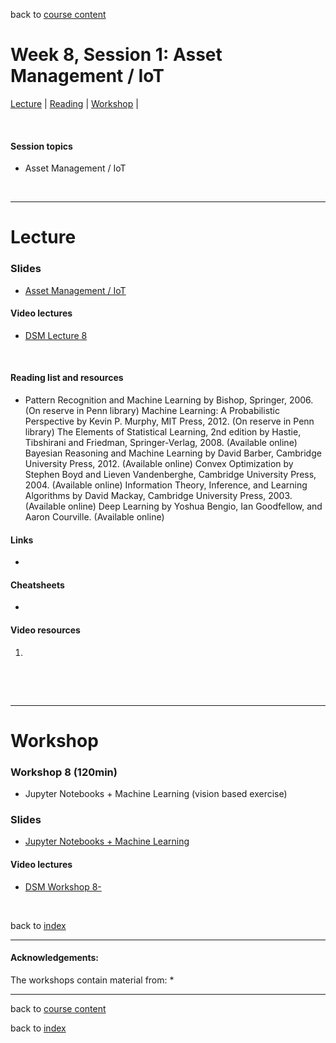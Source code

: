 back to [course content](index#course_organisation)


# Week 8, Session 1: Asset Management / IoT

[Lecture](#lecture) | [Reading](#reading) | [Workshop](#workshop) | 
<p><br /></p>

#### Session topics

* Asset Management / IoT

<p>&nbsp;</p>

***

# Lecture 

### Slides
* [Asset Management / IoT](/course_content_2022/files/Data_Science_in_Manufacturing-Week_8.pdf)  

#### Video lectures
* [DSM Lecture 8](https://drive.google.com/)

<br />

  
<a name = "reading"></a>

#### Reading list and resources 


* Pattern Recognition and Machine Learning by Bishop, Springer, 2006.  (On reserve in Penn library)
Machine Learning: A Probabilistic Perspective by Kevin P. Murphy, MIT Press, 2012.  (On reserve in Penn library)
The Elements of Statistical Learning, 2nd edition by Hastie, Tibshirani and Friedman, Springer-Verlag, 2008.  (Available online)
Bayesian Reasoning and Machine Learning by David Barber, Cambridge University Press, 2012. (Available online)
Convex Optimization by Stephen Boyd and Lieven Vandenberghe, Cambridge University Press, 2004. (Available online)
Information Theory, Inference, and Learning Algorithms by David Mackay, Cambridge University Press, 2003. (Available online)
Deep Learning by Yoshua Bengio, Ian Goodfellow, and Aaron Courville.  (Available online)


#### Links

* 

#### Cheatsheets

* 

#### Video resources

1. 

<p>&nbsp;</p>

<p>&nbsp;</p>


***

# Workshop

<a name = "workshop"></a>
### Workshop 8  (120min)

* Jupyter Notebooks + Machine Learning (vision based exercise)

### Slides
* [Jupyter Notebooks + Machine Learning](/course_content_2022/files/Workshop-Week_8.pdf)  

#### Video lectures
* [DSM Workshop 8-]()

<p>&nbsp;</p>


back to [index](index#course_organisation)

***
  

#### Acknowledgements:

The workshops contain material from:
* 

***

back to [course content](index#course_organisation)

 back to [index](index.md)